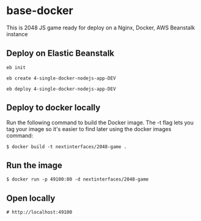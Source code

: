 # base-docker
This is 2048 JS game ready for deploy on a Nginx, Docker, AWS Beanstalk instance

## Deploy on Elastic Beanstalk

```
eb init

eb create 4-single-docker-nodejs-app-DEV

eb deploy 4-single-docker-nodejs-app-DEV
```

## Deploy to docker locally
Run the following command to build the Docker image. The -t flag lets you tag your image so it's easier to find later using the docker images command:

    $ docker build -t nextinterfaces/2048-game .

## Run the image
    $ docker run -p 49100:80 -d nextinterfaces/2048-game

## Open locally
    # http://localhost:49100

